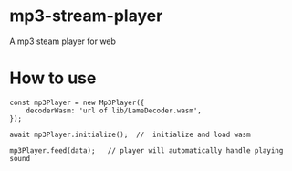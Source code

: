 # mp3-stream-player
A mp3 steam player for web

# How to use
```
const mp3Player = new Mp3Player({
    decoderWasm: 'url of lib/LameDecoder.wasm',
});

await mp3Player.initialize();  //  initialize and load wasm

mp3Player.feed(data);   // player will automatically handle playing sound
```
